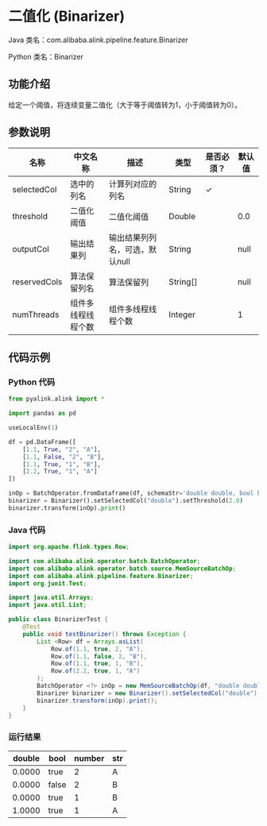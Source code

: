 # 二值化 (Binarizer)
Java 类名：com.alibaba.alink.pipeline.feature.Binarizer

Python 类名：Binarizer


## 功能介绍
给定一个阈值，将连续变量二值化（大于等于阈值转为1，小于阈值转为0）。

## 参数说明
| 名称 | 中文名称 | 描述 | 类型 | 是否必须？ | 默认值 |
| --- | --- | --- | --- | --- | --- |
| selectedCol | 选中的列名 | 计算列对应的列名 | String | ✓ |  |
| threshold | 二值化阈值 | 二值化阈值 | Double |  | 0.0 |
| outputCol | 输出结果列 | 输出结果列列名，可选，默认null | String |  | null |
| reservedCols | 算法保留列名 | 算法保留列 | String[] |  | null |
| numThreads | 组件多线程线程个数 | 组件多线程线程个数 | Integer |  | 1 |


## 代码示例
### Python 代码
```python
from pyalink.alink import *

import pandas as pd

useLocalEnv(1)

df = pd.DataFrame([
    [1.1, True, "2", "A"],
    [1.1, False, "2", "B"],
    [1.1, True, "1", "B"],
    [2.2, True, "1", "A"]
])

inOp = BatchOperator.fromDataframe(df, schemaStr='double double, bool boolean, number int, str string')
binarizer = Binarizer().setSelectedCol("double").setThreshold(2.0)
binarizer.transform(inOp).print()
```
### Java 代码
```java
import org.apache.flink.types.Row;

import com.alibaba.alink.operator.batch.BatchOperator;
import com.alibaba.alink.operator.batch.source.MemSourceBatchOp;
import com.alibaba.alink.pipeline.feature.Binarizer;
import org.junit.Test;

import java.util.Arrays;
import java.util.List;

public class BinarizerTest {
	@Test
	public void testBinarizer() throws Exception {
		List <Row> df = Arrays.asList(
			Row.of(1.1, true, 2, "A"),
			Row.of(1.1, false, 2, "B"),
			Row.of(1.1, true, 1, "B"),
			Row.of(2.2, true, 1, "A")
		);
		BatchOperator <?> inOp = new MemSourceBatchOp(df, "double double, bool boolean, number int, str string");
		Binarizer binarizer = new Binarizer().setSelectedCol("double").setThreshold(2.0);
		binarizer.transform(inOp).print();
	}
}
```
### 运行结果
double|bool|number|str
------|----|------|---
0.0000|true|2|A
0.0000|false|2|B
0.0000|true|1|B
1.0000|true|1|A
